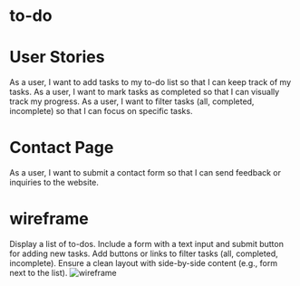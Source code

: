 
# to-do
# User Stories
As a user, I want to add tasks to my to-do list so that I can keep track of my tasks.
As a user, I want to mark tasks as completed so that I can visually track my progress.
As a user, I want to filter tasks (all, completed, incomplete) so that I can focus on specific tasks.

# Contact Page
As a user, I want to submit a contact form so that I can send feedback or inquiries to the website.

# wireframe 
Display a list of to-dos.
Include a form with a text input and submit button for adding new tasks.
Add buttons or links to filter tasks (all, completed, incomplete).
Ensure a clean layout with side-by-side content (e.g., form next to the list).
![wireframe](wireframe.png)